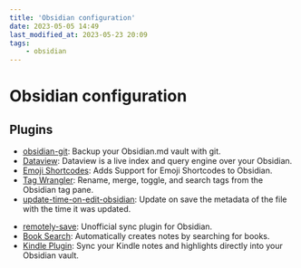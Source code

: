 ```yaml
---
title: 'Obsidian configuration'
date: 2023-05-05 14:49
last_modified_at: 2023-05-23 20:09
tags:
    - obsidian
---
```


# Obsidian configuration

## Plugins

-   [obsidian-git](https://github.com/denolehov/obsidian-git): Backup your Obsidian.md vault with git.
-   [Dataview](https://blacksmithgu.github.io/obsidian-dataview/): Dataview is a live index and query engine over your Obsidian.
-   [Emoji Shortcodes](https://github.com/phibr0/obsidian-emoji-shortcodes): Adds Support for Emoji Shortcodes to Obsidian.
-   [Tag Wrangler](https://github.com/pjeby/tag-wrangler): Rename, merge, toggle, and search tags from the Obsidian tag pane.
-   [update-time-on-edit-obsidian](https://github.com/beaussan/update-time-on-edit-obsidian): Update on save the metadata of the file with the time it was updated.
*   [remotely-save](https://github.com/remotely-save/remotely-save): Unofficial sync plugin for Obsidian.
*   [Book Search](https://github.com/anpigon/obsidian-book-search-plugin): Automatically creates notes by searching for books.
*   [Kindle Plugin](https://github.com/hadynz/obsidian-kindle-plugin): Sync your Kindle notes and highlights directly into your Obsidian vault.
